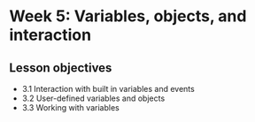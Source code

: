 # Week 5: Variables, objects, and interaction
## Lesson objectives
* 3.1 Interaction with built in variables and events
* 3.2 User-defined variables and objects
* 3.3 Working with variables